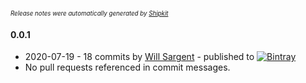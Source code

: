<sup><sup>*Release notes were automatically generated by [Shipkit](http://shipkit.org/)*</sup></sup>

#### 0.0.1
 - 2020-07-19 - 18 commits by [Will Sargent](https://github.com/wsargent) - published to [![Bintray](https://img.shields.io/badge/Bintray-0.0.1-green.svg)](https://bintray.com/tersesystems/maven/jvmsounds/0.0.1)
 - No pull requests referenced in commit messages.


